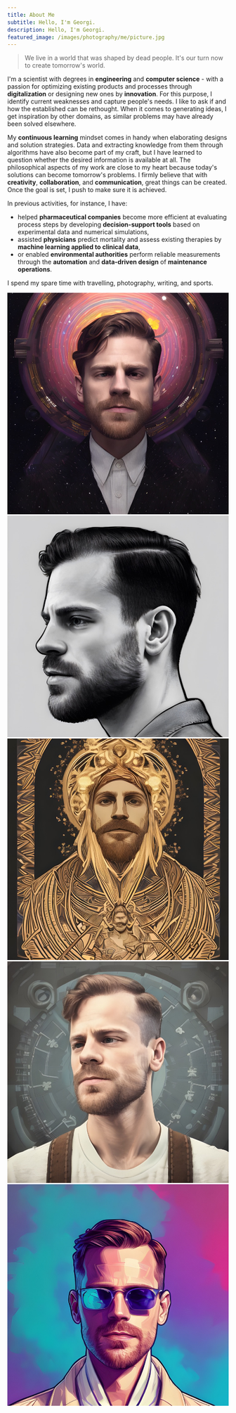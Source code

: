 ```yaml
---
title: About Me
subtitle: Hello, I'm Georgi.
description: Hello, I'm Georgi.
featured_image: /images/photography/me/picture.jpg
---
```


> We live in a world that was shaped by dead people. It's our turn now to create tomorrow's world.

I'm a scientist with degrees in **engineering** and **computer science** - with a passion for optimizing existing products and processes through **digitalization** or designing new ones by **innovation**. For this purpose, I identify current weaknesses and capture people's needs. I like to ask if and how the established can be rethought. When it comes to generating ideas, I get inspiration by other domains, as similar problems may have already been solved elsewhere.

My **continuous learning** mindset comes in handy when elaborating designs and solution strategies. Data and extracting knowledge from them through algorithms have also become part of my craft, but I have learned to question whether the desired information is available at all. The philosophical aspects of my work are close to my heart because today's solutions can become tomorrow's problems. I firmly believe that with **creativity**, **collaboration**, and **communication**, great things can be created. Once the goal is set, I push to make sure it is achieved.

In previous activities, for instance, I have:

* helped **pharmaceutical companies** become more efficient at evaluating process steps by developing **decision-support tools** based on experimental data and numerical simulations,
* assisted **physicians** predict mortality and assess existing therapies by **machine learning applied to clinical data**,
* or enabled **environmental authorities** perform reliable measurements through the **automation** and **data-driven design** of **maintenance operations**.

I spend my spare time with travelling, photography, writing, and sports.

<div class="gallery" data-columns="5">
	<img src="/images/me/1.jpeg">
	<img src="/images/me/2.jpeg">
    <img src="/images/me/3.jpeg">
    <img src="/images/me/4.jpeg">
    <img src="/images/me/5.jpeg">
</div>